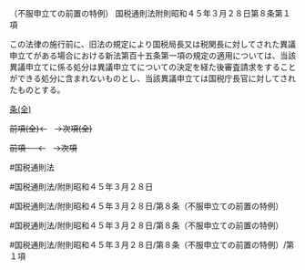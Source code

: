 （不服申立ての前置の特例）
国税通則法附則昭和４５年３月２８日第８条第１項

この法律の施行前に、旧法の規定により国税局長又は税関長に対してされた異議申立てがある場合における新法第百十五条第一項の規定の適用については、当該異議申立てに係る処分は異議申立てについての決定を経た後審査請求をすることができる処分に含まれないものとし、当該異議申立ては国税庁長官に対してされたものとする。

[条(全)](国税通則法＿＿＿＿附則昭和４５年３月２８日第８条_.md)

~~前項(全)←~~　~~→次項(全)~~

~~前項 　 ←~~　~~→次項~~



#国税通則法

#国税通則法/附則昭和４５年３月２８日

#国税通則法/附則昭和４５年３月２８日/第８条（不服申立ての前置の特例）

#国税通則法/附則昭和４５年３月２８日/第８条（不服申立ての前置の特例）

#国税通則法/附則昭和４５年３月２８日/第８条（不服申立ての前置の特例）/第１項

